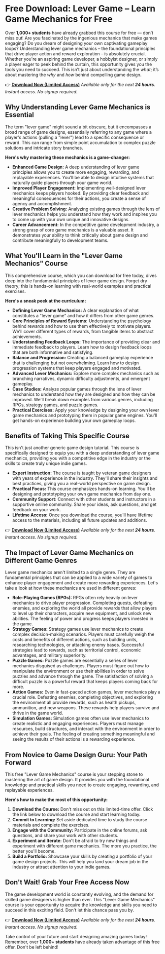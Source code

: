 # Free Download: Lever Game – Learn Game Mechanics for Free

Over **1,000+ students** have already grabbed this course for free — don’t miss out!
Are you fascinated by the ingenious mechanics that make games engaging? Do you dream of designing your own captivating gameplay loops? Understanding lever game mechanics – the foundational principles that drive player action and reward exploration – is absolutely crucial. Whether you're an aspiring game developer, a hobbyist designer, or simply a player eager to peek behind the curtain, this opportunity gives you the tools you need to succeed. This isn’t just about understanding the *what*; it’s about mastering the *why* and *how* behind compelling game design.

👉 **[Download Now (Limited Access)](https://udemywork.com/lever-game)**
_Available only for the next **24 hours**._
_Instant access. No signup required._

## Why Understanding Lever Game Mechanics is Essential

The term "lever game" might sound a bit obscure, but it encompasses a broad range of game designs, essentially referring to any game where a player's actions (pulling a "lever") lead to a specific consequence or reward. This can range from simple point accumulation to complex puzzle solutions and intricate story branches.

**Here's why mastering these mechanics is a game-changer:**

*   **Enhanced Game Design:** A deep understanding of lever game principles allows you to create more engaging, rewarding, and replayable experiences. You'll be able to design intuitive systems that naturally guide players through your game world.
*   **Improved Player Engagement:** Implementing well-designed lever mechanics keeps players hooked. By providing clear feedback and meaningful consequences for their actions, you create a sense of agency and accomplishment.
*   **Creative Problem Solving:** Analyzing existing games through the lens of lever mechanics helps you understand how they work and inspires you to come up with your own unique and innovative designs.
*   **Career Advancement:** In the competitive game development industry, a strong grasp of core game mechanics is a valuable asset. It demonstrates your ability to think critically about game design and contribute meaningfully to development teams.

## What You'll Learn in the "Lever Game Mechanics" Course

This comprehensive course, which you can download for free today, dives deep into the fundamental principles of lever game design. Forget dry theory; this is hands-on learning with real-world examples and practical exercises.

**Here's a sneak peek at the curriculum:**

*   **Defining Lever Game Mechanics:** A clear explanation of what constitutes a "lever game" and how it differs from other game genres.
*   **Core Principles of Reward Systems:** Understanding the psychology behind rewards and how to use them effectively to motivate players. We'll cover different types of rewards, from tangible items to abstract achievements.
*   **Understanding Feedback Loops:** The importance of providing clear and immediate feedback to players. Learn how to design feedback loops that are both informative and satisfying.
*   **Balance and Progression:** Creating a balanced gameplay experience that is challenging but not overwhelming. Learn how to design progression systems that keep players engaged and motivated.
*   **Advanced Lever Mechanics:** Explore more complex mechanics such as branching narratives, dynamic difficulty adjustments, and emergent gameplay.
*   **Case Studies:** Analyze popular games through the lens of lever mechanics to understand how they are designed and how they can be improved. We'll break down examples from various genres, including RPGs, strategy games, and puzzle games.
*   **Practical Exercises:** Apply your knowledge by designing your own lever game mechanics and prototyping them in popular game engines. You'll get hands-on experience building your own gameplay loops.

## Benefits of Taking This Specific Course

This isn't just another generic game design tutorial. This course is specifically designed to equip you with a deep understanding of lever game mechanics, providing you with a competitive edge in the industry or the skills to create truly unique indie games.

*   **Expert Instruction:** The course is taught by veteran game designers with years of experience in the industry. They'll share their insights and best practices, giving you a real-world perspective on game design.
*   **Practical Focus:** This course emphasizes hands-on learning. You'll be designing and prototyping your own game mechanics from day one.
*   **Community Support:** Connect with other students and instructors in a supportive online community. Share your ideas, ask questions, and get feedback on your work.
*   **Lifetime Access:** Once you download the course, you'll have lifetime access to the materials, including all future updates and additions.

👉 **[Download Now (Limited Access)](https://udemywork.com/lever-game)**
_Available only for the next **24 hours**._
_Instant access. No signup required._

## The Impact of Lever Game Mechanics on Different Game Genres

Lever game mechanics aren't limited to a single genre. They are fundamental principles that can be applied to a wide variety of games to enhance player engagement and create more rewarding experiences. Let's take a look at how these mechanics are used in different genres:

*   **Role-Playing Games (RPGs):** RPGs often rely heavily on lever mechanics to drive player progression. Completing quests, defeating enemies, and exploring the world all provide rewards that allow players to level up their characters, acquire new equipment, and unlock new abilities. The feeling of power and progress keeps players invested in the game.
*   **Strategy Games:** Strategy games use lever mechanics to create complex decision-making scenarios. Players must carefully weigh the costs and benefits of different actions, such as building units, researching technologies, or attacking enemy bases. Successful strategies lead to rewards, such as territorial control, economic advantages, and military superiority.
*   **Puzzle Games:** Puzzle games are essentially a series of lever mechanics disguised as challenges. Players must figure out how to manipulate the environment or use their abilities in order to solve puzzles and advance through the game. The satisfaction of solving a difficult puzzle is a powerful reward that keeps players coming back for more.
*   **Action Games:** Even in fast-paced action games, lever mechanics play a crucial role. Defeating enemies, completing objectives, and exploring the environment all provide rewards, such as health pickups, ammunition, and new weapons. These rewards help players survive and thrive in the game world.
*   **Simulation Games:** Simulation games often use lever mechanics to create realistic and engaging experiences. Players must manage resources, build structures, and interact with the environment in order to achieve their goals. The feeling of creating something meaningful and seeing the results of their actions is a rewarding experience.

## From Novice to Game Design Guru: Your Path Forward

This free "Lever Game Mechanics" course is your stepping stone to mastering the art of game design. It provides you with the foundational knowledge and practical skills you need to create engaging, rewarding, and replayable experiences.

**Here's how to make the most of this opportunity:**

1.  **Download the Course:** Don't miss out on this limited-time offer. Click the link below to download the course and start learning today.
2.  **Commit to Learning:** Set aside dedicated time to study the course materials and complete the exercises.
3.  **Engage with the Community:** Participate in the online forums, ask questions, and share your work with other students.
4.  **Experiment and Iterate:** Don't be afraid to try new things and experiment with different game mechanics. The more you practice, the better you'll become.
5.  **Build a Portfolio:** Showcase your skills by creating a portfolio of your game design projects. This will help you land your dream job in the industry or attract attention to your indie games.

## Don't Wait! Grab Your Free Access Now

The game development world is constantly evolving, and the demand for skilled game designers is higher than ever. This "Lever Game Mechanics" course is your opportunity to acquire the knowledge and skills you need to succeed in this exciting field. Don't let this chance pass you by.

👉 **[Download Now (Limited Access)](https://udemywork.com/lever-game)**
_Available only for the next **24 hours**._
_Instant access. No signup required._

Take control of your future and start designing amazing games today! Remember, over **1,000+ students** have already taken advantage of this free offer. Don't be left behind!
